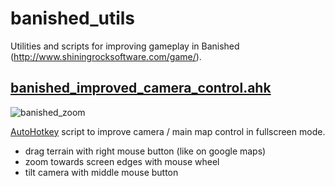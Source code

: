 # banished_utils
Utilities and scripts for improving gameplay in Banished (http://www.shiningrocksoftware.com/game/).

## [banished_improved_camera_control.ahk](banished_improved_camera_control.ahk)
![banished_zoom](https://cloud.githubusercontent.com/assets/1087670/6482850/e5f6331e-c26a-11e4-8fa0-305ae30d6563.jpg)

[AutoHotkey](http://en.wikipedia.org/wiki/AutoHotkey) script to improve camera / main map control in fullscreen mode.

* drag terrain with right mouse button (like on google maps)
* zoom towards screen edges with mouse wheel
* tilt camera with middle mouse button

